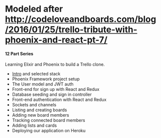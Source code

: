 # Modeled after http://codeloveandboards.com/blog/2016/01/25/trello-tribute-with-phoenix-and-react-pt-7/

#### 12 Part Series

Learning Elixir and Phoenix to build a Trello clone.

* [Intro](INTRO.md) and selected stack
* Phoenix Framework project setup
* The User model and JWT auth
* Front-end for sign up with React and Redux
* Database seeding and sign in controller
* Front-end authentication with React and Redux
* Sockets and channels
* Listing and creating boards
* Adding new board members
* Tracking connected board members
* Adding lists and cards
* Deploying our application on Heroku
